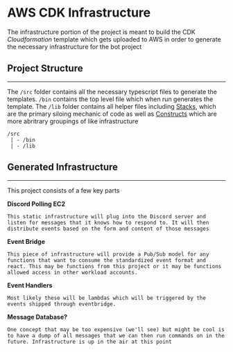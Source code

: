 # AWS CDK Infrastructure

The infrastructure portion of the project is meant to build the CDK *Cloudformation* template which gets uploaded to AWS in order to generate the necessary infrastructure for the bot project

## Project Structure
---

The `/src` folder contains all the necessary typescript files to generate the templates. `/bin` contains the top level file which when run generates the template. The `/lib` folder contains all helper files including [Stacks](https://docs.aws.amazon.com/cdk/v2/guide/stacks.html), which are the primary siloing mechanic of code as well as [Constructs]() which are more abritrary groupings of like infrastructure

    /src
     | - /bin
     | - /lib

## Generated Infrastructure
---

This project consists of a few key parts

**Discord Polling EC2**
    
    This static infrastructure will plug into the Discord server and listen for messages that it knows how to respond to. It will then distribute events based on the form and content of those messages

**Event Bridge**

    This piece of infrastructure will provide a Pub/Sub model for any functions that want to consume the standardized event format and react. This may be functions from this project or it may be functions allowed access in other workload accounts.

**Event Handlers**

    Most likely these will be lambdas which will be triggered by the events shipped through eventbridge.


**Message Database?**

    One concept that may be too expensive (we'll see) but might be cool is to have a dump of all messages that we can then run commands on in the future. Infrastructure is up in the air at this point